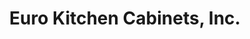 ---
title: "Euro Kitchen Cabinets, Inc."
url: /las-vegas/euro-kitchen-cabinets-inc/
shop: Küchen
---